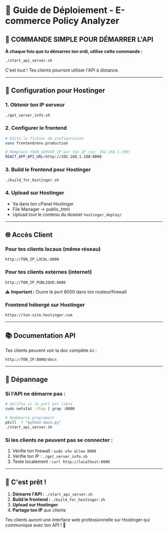 # 🚀 Guide de Déploiement - E-commerce Policy Analyzer

## 🎯 COMMANDE SIMPLE POUR DÉMARRER L'API

**À chaque fois que tu démarres ton ordi, utilise cette commande :**

```bash
./start_api_server.sh
```

C'est tout ! Tes clients pourront utiliser l'API à distance.

---

## 📡 Configuration pour Hostinger

### 1. Obtenir ton IP serveur
```bash
./get_server_info.sh
```

### 2. Configurer le frontend
```bash
# Édite le fichier de configuration
nano frontend/env.production

# Remplace YOUR_SERVER_IP par ton IP (ex: 192.168.1.100)
REACT_APP_API_URL=http://192.168.1.100:8000
```

### 3. Build le frontend pour Hostinger
```bash
./build_for_hostinger.sh
```

### 4. Upload sur Hostinger
- Va dans ton cPanel Hostinger
- File Manager → public_html
- Upload tout le contenu du dossier `hostinger_deploy/`

---

## 🌐 Accès Client

### Pour tes clients locaux (même réseau)
```
http://TON_IP_LOCAL:8000
```

### Pour tes clients externes (internet)
```
http://TON_IP_PUBLIQUE:8000
```
⚠️ **Important :** Ouvre le port 8000 dans ton routeur/firewall

### Frontend hébergé sur Hostinger
```
https://ton-site.hostinger.com
```

---

## 📚 Documentation API

Tes clients peuvent voir la doc complète ici :
```
http://TON_IP:8000/docs
```

---

## 🔧 Dépannage

### Si l'API ne démarre pas :
```bash
# Vérifie si le port est libre
sudo netstat -tlnp | grep :8000

# Redémarre proprement
pkill -f "python main.py"
./start_api_server.sh
```

### Si les clients ne peuvent pas se connecter :
1. Vérifie ton firewall : `sudo ufw allow 8000`
2. Vérifie ton IP : `./get_server_info.sh`
3. Teste localement : `curl http://localhost:8000`

---

## 🎉 C'est prêt !

1. **Démarre l'API :** `./start_api_server.sh`
2. **Build le frontend :** `./build_for_hostinger.sh`  
3. **Upload sur Hostinger**
4. **Partage ton IP** aux clients

Tes clients auront une interface web professionnelle sur Hostinger qui communique avec ton API ! 🚀
